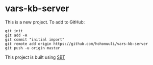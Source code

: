 # vars-kb-server

This is a new project. To add to GitHub:

```
git init
git add -A
git commit "initial import"
git remote add origin https://github.com/hohonuuli/vars-kb-server
git push -u origin master
```

This project is built using [SBT](http://www.scala-sbt.org/)
